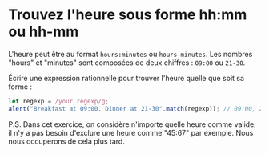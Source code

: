 # Trouvez l'heure sous forme hh:mm ou hh-mm

L'heure peut être au format `hours:minutes` ou `hours-minutes`. Les nombres "hours" et "minutes" sont composées de deux chiffres :  `09:00` ou `21-30`.

Écrire une expression rationnelle pour trouver l'heure quelle que soit sa forme :

```js
let regexp = /your regexp/g;
alert("Breakfast at 09:00. Dinner at 21-30".match(regexp)); // 09:00, 21-30
```

P.S. Dans cet exercice, on considère n'importe quelle heure comme valide, il n'y a pas besoin d'exclure une heure comme "45:67" par exemple. Nous nous occuperons de cela plus tard.
